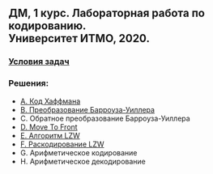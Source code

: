 ## ДМ, 1 курс. Лабораторная работа по кодированию.<br>Университет ИТМО, 2020.

### [Условия задач](s1-03-lab-coding.pdf)

### Решения:

- [A. Код Хаффмана](src/A.cpp)
- [B. Преобразование Барроуза-Уиллера](src/B.cpp)
- C. Обратное преобразование Барроуза-Уиллера
- [D. Move To Front](src/D.cpp)
- [E. Алгоритм LZW](src/E.cpp)
- [F. Раскодирование LZW](src/F.cpp)
- G. Арифметическое кодирование
- H. Арифметическое декодирование